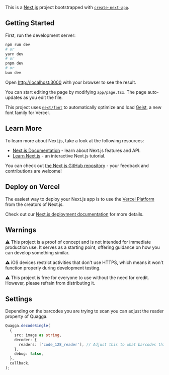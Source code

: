 This is a [Next.js](https://nextjs.org) project bootstrapped with [`create-next-app`](https://nextjs.org/docs/app/api-reference/cli/create-next-app).

## Getting Started

First, run the development server:

```bash
npm run dev
# or
yarn dev
# or
pnpm dev
# or
bun dev
```

Open [http://localhost:3000](http://localhost:3000) with your browser to see the result.

You can start editing the page by modifying `app/page.tsx`. The page auto-updates as you edit the file.

This project uses [`next/font`](https://nextjs.org/docs/app/building-your-application/optimizing/fonts) to automatically optimize and load [Geist](https://vercel.com/font), a new font family for Vercel.

## Learn More

To learn more about Next.js, take a look at the following resources:

- [Next.js Documentation](https://nextjs.org/docs) - learn about Next.js features and API.
- [Learn Next.js](https://nextjs.org/learn) - an interactive Next.js tutorial.

You can check out [the Next.js GitHub repository](https://github.com/vercel/next.js) - your feedback and contributions are welcome!

## Deploy on Vercel

The easiest way to deploy your Next.js app is to use the [Vercel Platform](https://vercel.com/new?utm_medium=default-template&filter=next.js&utm_source=create-next-app&utm_campaign=create-next-app-readme) from the creators of Next.js.

Check out our [Next.js deployment documentation](https://nextjs.org/docs/app/building-your-application/deploying) for more details.

## Warnings

⚠️ This project is a proof of concept and is not intended for immediate production use. It serves as a starting point, offering guidance on how you can develop something similar.

⚠️ iOS devices restrict activities that don't use HTTPS, which means it won't function properly during development testing.

⚠️ This project is free for everyone to use without the need for credit. However, please refrain from distributing it.

## Settings

Depending on the barcodes you are trying to scan you can adjust the reader property of Quagga.

```ts
Quagga.decodeSingle(
  {
    src: image as string,
    decoder: {
      readers: ['code_128_reader'], // Adjust this to what barcodes this service is supposed to read.
    },
    debug: false,
  },
  callback,
);
```
